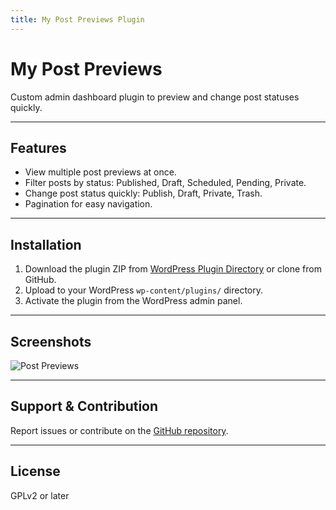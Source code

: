 ```yaml
---
title: My Post Previews Plugin
---
```


# My Post Previews

Custom admin dashboard plugin to preview and change post statuses quickly.

---

## Features

- View multiple post previews at once.
- Filter posts by status: Published, Draft, Scheduled, Pending, Private.
- Change post status quickly: Publish, Draft, Private, Trash.
- Pagination for easy navigation.

---

## Installation

1. Download the plugin ZIP from [WordPress Plugin Directory](https://wordpress.org/plugins/wppostpreviews/) or clone from GitHub.
2. Upload to your WordPress `wp-content/plugins/` directory.
3. Activate the plugin from the WordPress admin panel.

---

## Screenshots

![Post Previews](assets/screenshot.png)

---

## Support & Contribution

Report issues or contribute on the [GitHub repository](https://github.com/burhangltekin/wppostpreviews).

---

## License

GPLv2 or later
